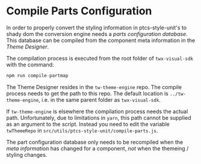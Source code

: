 # Compile Parts Configuration

In order to properly convert the styling information in ptcs-style-unit's to shady dom the conversion engine needs a _parts configuration database_. This database can be compiled from the component meta information in the _Theme Designer_.

The compilation process is executed from the root folder of `twx-visual-sdk` with the command:
~~~js
npm run compile-partmap
~~~

The Theme Designer resides in the `tw-theme-engine` repo. The compile process needs to get the path to this repo. The default location is `../tw-theme-engine`, i.e. in the same parent folder as `twx-visual-sdk`.

If `tw-theme-engine` is elsewhere the compilation process needs the actual path. Unfortunately, due to limitations in `yarn`, this path cannot be supplied as an argument to the script. Instead you need to edit the variable `twThemeRepo` in `src/utils/ptcs-style-unit/compile-parts.js`.

The part configuration database only needs to be recompiled when the _meta information_ has changed for a component, _not_ when the themeing / styling changes.